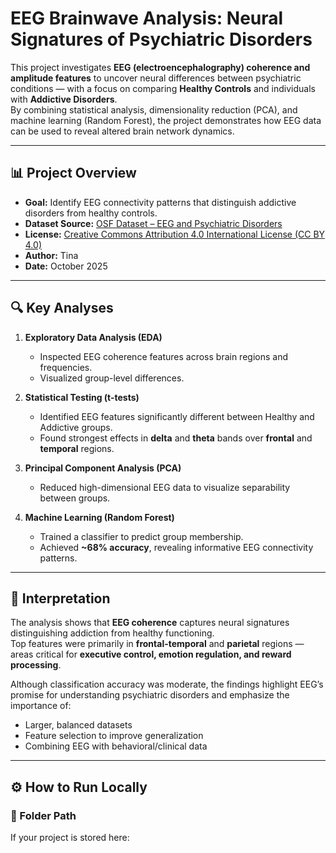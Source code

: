 # EEG Brainwave Analysis: Neural Signatures of Psychiatric Disorders

This project investigates **EEG (electroencephalography) coherence and amplitude features** to uncover neural differences between psychiatric conditions — with a focus on comparing **Healthy Controls** and individuals with **Addictive Disorders**.  
By combining statistical analysis, dimensionality reduction (PCA), and machine learning (Random Forest), the project demonstrates how EEG data can be used to reveal altered brain network dynamics.

---

## 📊 Project Overview

- **Goal:** Identify EEG connectivity patterns that distinguish addictive disorders from healthy controls.  
- **Dataset Source:** [OSF Dataset – EEG and Psychiatric Disorders](https://osf.io/8bsvr/)  
- **License:** [Creative Commons Attribution 4.0 International License (CC BY 4.0)](https://creativecommons.org/licenses/by/4.0/)  
- **Author:** Tina  
- **Date:** October 2025  

---

## 🔍 Key Analyses

1. **Exploratory Data Analysis (EDA)**  
   - Inspected EEG coherence features across brain regions and frequencies.  
   - Visualized group-level differences.  

2. **Statistical Testing (t-tests)**  
   - Identified EEG features significantly different between Healthy and Addictive groups.  
   - Found strongest effects in **delta** and **theta** bands over **frontal** and **temporal** regions.

3. **Principal Component Analysis (PCA)**  
   - Reduced high-dimensional EEG data to visualize separability between groups.  

4. **Machine Learning (Random Forest)**  
   - Trained a classifier to predict group membership.  
   - Achieved **~68% accuracy**, revealing informative EEG connectivity patterns.

---

## 🧩 Interpretation

The analysis shows that **EEG coherence** captures neural signatures distinguishing addiction from healthy functioning.  
Top features were primarily in **frontal-temporal** and **parietal** regions — areas critical for **executive control, emotion regulation, and reward processing**.  

Although classification accuracy was moderate, the findings highlight EEG’s promise for understanding psychiatric disorders and emphasize the importance of:
- Larger, balanced datasets  
- Feature selection to improve generalization  
- Combining EEG with behavioral/clinical data  

---

## ⚙️ How to Run Locally

### 📁 Folder Path

If your project is stored here:

